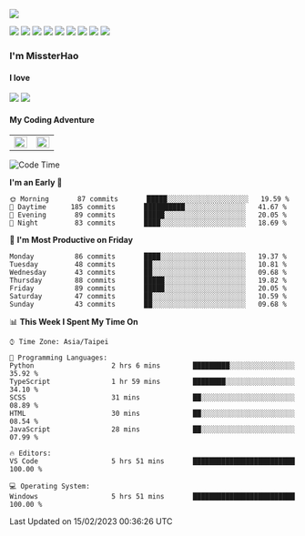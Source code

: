 ![](https://komarev.com/ghpvc/?username=MissterHao&color=ff69b4)

[![](https://img.shields.io/badge/Amazon%20AWS-%23232F3E?logo=amazon-aws&logoColor=white&style=for-the-badge)](https://aws.amazon.com/)
[![](https://img.shields.io/badge/Python-3776AB?style=for-the-badge&logo=python&logoColor=white)](https://www.djangoproject.com/)
[![](https://img.shields.io/badge/Django-092E20?style=for-the-badge&logo=django&logoColor=white)](https://www.python.org/)
[![](https://img.shields.io/badge/Rust-%23EB6400?style=for-the-badge&logo=rust&logoColor=white)](https://www.python.org/)
[![](https://img.shields.io/badge/Flask-23232F3E?style=for-the-badge&logo=flask&logoColor=white)](https://flask.palletsprojects.com/en/2.1.x/)
[![](https://img.shields.io/badge/go-%2300ADD8.svg?&style=for-the-badge&logo=go&logoColor=white)](https://golang.org/)
[![](https://img.shields.io/badge/javascript-%23F7DF1E.svg?&style=for-the-badge&logo=javascript&logoColor=black)](https://www.javascript.com/)
[![](https://img.shields.io/badge/mysql-%234479A1.svg?&style=for-the-badge&logo=mysql&logoColor=white)](https://www.mysql.com/)
[![](https://img.shields.io/badge/docker-%232496ED.svg?&style=for-the-badge&logo=docker&logoColor=white)](https://www.docker.com/)

### I'm MissterHao

#### I love  
![](https://img.shields.io/badge/Netflix-E50914?style=for-the-badge&logo=netflix&logoColor=white)
![](https://img.shields.io/badge/YouTube-FF0000?style=for-the-badge&logo=youtube&logoColor=white)

#### My Coding Adventure
<!-- Readme stats -->
<!-- https://github.com/anuraghazra/github-readme-stats -->
<table>
<tr>
    <td valign="top" width="50%">
    <img src="https://github-readme-stats.vercel.app/api?username=MissterHao&hide_border=true&show_icons=true&locale=en" align="left" style="width: 100%" />
    </td>
    <td valign="top" width="50%">
    <img src="https://github-readme-stats.vercel.app/api/top-langs?username=MissterHao&hide_border=true&show_icons=true&locale=en&layout=compact" align="left" style="width: 100%" />
    </td>
</tr>
</table>  


<!--START_SECTION:waka-->
![Code Time](http://img.shields.io/badge/Code%20Time-648%20hrs%2056%20mins-blue)

**I'm an Early 🐤** 

```text
🌞 Morning       87 commits       █████░░░░░░░░░░░░░░░░░░░░   19.59 % 
🌆 Daytime      185 commits       ██████████░░░░░░░░░░░░░░░   41.67 % 
🌃 Evening       89 commits       █████░░░░░░░░░░░░░░░░░░░░   20.05 % 
🌙 Night         83 commits       ████░░░░░░░░░░░░░░░░░░░░░   18.69 % 

```
📅 **I'm Most Productive on Friday** 

```text
Monday          86 commits       ████░░░░░░░░░░░░░░░░░░░░░   19.37 % 
Tuesday         48 commits       ██░░░░░░░░░░░░░░░░░░░░░░░   10.81 % 
Wednesday       43 commits       ██░░░░░░░░░░░░░░░░░░░░░░░   09.68 % 
Thursday        88 commits       █████░░░░░░░░░░░░░░░░░░░░   19.82 % 
Friday          89 commits       █████░░░░░░░░░░░░░░░░░░░░   20.05 % 
Saturday        47 commits       ██░░░░░░░░░░░░░░░░░░░░░░░   10.59 % 
Sunday          43 commits       ██░░░░░░░░░░░░░░░░░░░░░░░   09.68 % 

```


📊 **This Week I Spent My Time On** 

```text
⌚︎ Time Zone: Asia/Taipei

💬 Programming Languages: 
Python                   2 hrs 6 mins        █████████░░░░░░░░░░░░░░░░   35.92 % 
TypeScript               1 hr 59 mins        ████████░░░░░░░░░░░░░░░░░   34.10 % 
SCSS                     31 mins             ██░░░░░░░░░░░░░░░░░░░░░░░   08.89 % 
HTML                     30 mins             ██░░░░░░░░░░░░░░░░░░░░░░░   08.54 % 
JavaScript               28 mins             ██░░░░░░░░░░░░░░░░░░░░░░░   07.99 % 

🔥 Editors: 
VS Code                  5 hrs 51 mins       █████████████████████████   100.00 % 

💻 Operating System: 
Windows                  5 hrs 51 mins       █████████████████████████   100.00 % 

```


 Last Updated on 15/02/2023 00:36:26 UTC
<!--END_SECTION:waka-->

<!--
**MissterHao/MissterHao** is a ✨ _special_ ✨ repository because its `README.md` (this file) appears on your GitHub profile.

Here are some ideas to get you started:

- 🔭 I’m currently working on ...
- 🌱 I’m currently learning ...
- 👯 I’m looking to collaborate on ...
- 🤔 I’m looking for help with ...
- 💬 Ask me about ...
- 📫 How to reach me: ...
- 😄 Pronouns: ...
- ⚡ Fun fact: ...
-->
